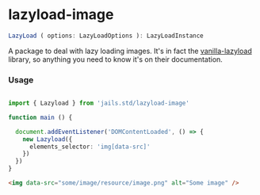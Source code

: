 # lazyload-image

```ts 
LazyLoad ( options: LazyLoadOptions ): LazyLoadInstance
```

A package to deal with lazy loading images.
It's in fact the [vanilla-lazyload](https://github.com/verlok/vanilla-lazyload) library, so anything you need to know it's on their documentation.

### Usage

```ts 

import { Lazyload } from 'jails.std/lazyload-image'

function main () {

  document.addEventListener('DOMContentLoaded', () => {
    new Lazyload({
      elements_selector: 'img[data-src]'
    })  
  })
}
```

```html 
<img data-src="some/image/resource/image.png" alt="Some image" />
```
